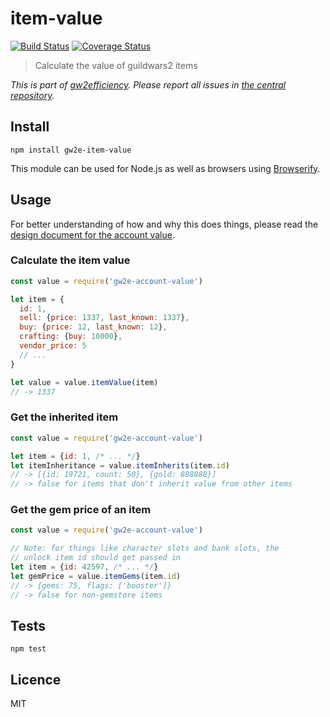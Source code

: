 # item-value

[![Build Status](https://img.shields.io/travis/gw2efficiency/item-value.svg?style=flat-square)](https://travis-ci.org/gw2efficiency/item-value)
[![Coverage Status](https://img.shields.io/codecov/c/github/gw2efficiency/item-value/master.svg?style=flat-square)](https://codecov.io/github/gw2efficiency/item-value)

> Calculate the value of guildwars2 items

*This is part of [gw2efficiency](https://gw2efficiency.com). Please report all issues in [the central repository](https://github.com/gw2efficiency/issues/issues).*

## Install

```
npm install gw2e-item-value
```

This module can be used for Node.js as well as browsers using [Browserify](https://github.com/substack/browserify-handbook#how-node_modules-works).

## Usage

For better understanding of how and why this does things, please read the [design document for the account value](https://github.com/gw2efficiency/issues/blob/master/docs/account-value.md).

### Calculate the item value

```js
const value = require('gw2e-account-value')

let item = {
  id: 1, 
  sell: {price: 1337, last_known: 1337}, 
  buy: {price: 12, last_known: 12}, 
  crafting: {buy: 10000}, 
  vendor_price: 5
  // ...
}

let value = value.itemValue(item)
// -> 1337
```

### Get the inherited item

```js
const value = require('gw2e-account-value')

let item = {id: 1, /* ... */}
let itemInheritance = value.itemInherits(item.id)
// -> [{id: 19721, count: 50}, {gold: 888888}]
// -> false for items that don't inherit value from other items
```

### Get the gem price of an item

```js
const value = require('gw2e-account-value')

// Note: for things like character slots and bank slots, the
// unlock item id should get passed in
let item = {id: 42597, /* ... */}
let gemPrice = value.itemGems(item.id)
// -> {gems: 75, flags: ['booster']}
// -> false for non-gemstore items
```

## Tests

```
npm test
```

## Licence

MIT
